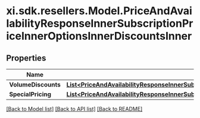 # xi.sdk.resellers.Model.PriceAndAvailabilityResponseInnerSubscriptionPriceInnerOptionsInnerDiscountsInner

## Properties

Name | Type | Description | Notes
------------ | ------------- | ------------- | -------------
**VolumeDiscounts** | [**List&lt;PriceAndAvailabilityResponseInnerSubscriptionPriceInnerOptionsInnerDiscountsInnerVolumeDiscountsInner&gt;**](PriceAndAvailabilityResponseInnerSubscriptionPriceInnerOptionsInnerDiscountsInnerVolumeDiscountsInner.md) |  | [optional] 
**SpecialPricing** | [**List&lt;PriceAndAvailabilityResponseInnerSubscriptionPriceInnerOptionsInnerDiscountsInnerSpecialPricingInner&gt;**](PriceAndAvailabilityResponseInnerSubscriptionPriceInnerOptionsInnerDiscountsInnerSpecialPricingInner.md) |  | [optional] 

[[Back to Model list]](../README.md#documentation-for-models) [[Back to API list]](../README.md#documentation-for-api-endpoints) [[Back to README]](../README.md)

